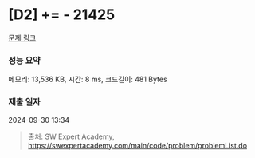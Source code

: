 # [D2] += - 21425 

[문제 링크](https://swexpertacademy.com/main/code/problem/problemDetail.do?contestProbId=AZD8K_UayDoDFAVs) 

### 성능 요약

메모리: 13,536 KB, 시간: 8 ms, 코드길이: 481 Bytes

### 제출 일자

2024-09-30 13:34



> 출처: SW Expert Academy, https://swexpertacademy.com/main/code/problem/problemList.do